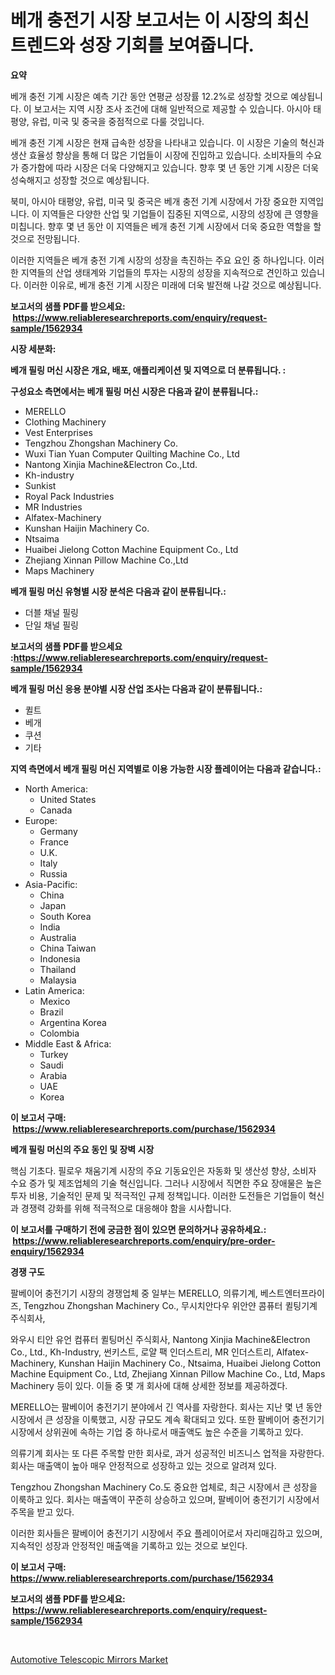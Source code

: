 <p><h1>베개 충전기 시장 보고서는 이 시장의 최신 트렌드와 성장 기회를 보여줍니다.</h1></p><p><strong>요약</strong></p>
<p><p>베개 충전 기계 시장은 예측 기간 동안 연평균 성장률 12.2%로 성장할 것으로 예상됩니다. 이 보고서는 지역 시장 조사 조건에 대해 일반적으로 제공할 수 있습니다. 아시아 태평양, 유럽, 미국 및 중국을 중점적으로 다룰 것입니다.</p><p>베개 충전 기계 시장은 현재 급속한 성장을 나타내고 있습니다. 이 시장은 기술의 혁신과 생산 효율성 향상을 통해 더 많은 기업들이 시장에 진입하고 있습니다. 소비자들의 수요가 증가함에 따라 시장은 더욱 다양해지고 있습니다. 향후 몇 년 동안 기계 시장은 더욱 성숙해지고 성장할 것으로 예상됩니다.</p><p>북미, 아시아 태평양, 유럽, 미국 및 중국은 베개 충전 기계 시장에서 가장 중요한 지역입니다. 이 지역들은 다양한 산업 및 기업들이 집중된 지역으로, 시장의 성장에 큰 영향을 미칩니다. 향후 몇 년 동안 이 지역들은 베개 충전 기계 시장에서 더욱 중요한 역할을 할 것으로 전망됩니다.</p><p>이러한 지역들은 베개 충전 기계 시장의 성장을 촉진하는 주요 요인 중 하나입니다. 이러한 지역들의 산업 생태계와 기업들의 투자는 시장의 성장을 지속적으로 견인하고 있습니다. 이러한 이유로, 베개 충전 기계 시장은 미래에 더욱 발전해 나갈 것으로 예상됩니다.</p></p>
<p><strong>보고서의 샘플 PDF를 받으세요: &nbsp;<a href="https://www.reliableresearchreports.com/enquiry/request-sample/1562934">https://www.reliableresearchreports.com/enquiry/request-sample/1562934</a></strong></p>
<p><strong>시장 세분화:</strong></p>
<p><strong> 베개 필링 머신 시장은 개요, 배포, 애플리케이션 및 지역으로 더 분류됩니다. :</strong></p>
<p><strong>구성요소 측면에서는 베개 필링 머신 시장은 다음과 같이 분류됩니다.:</strong></p>
<p><ul><li>MERELLO</li><li>Clothing Machinery</li><li>Vest Enterprises</li><li>Tengzhou Zhongshan Machinery Co.</li><li>Wuxi Tian Yuan Computer Quilting Machine Co., Ltd</li><li>Nantong Xinjia Machine&Electron Co.,Ltd.</li><li>Kh-industry</li><li>Sunkist</li><li>Royal Pack Industries</li><li>MR Industries</li><li>Alfatex-Machinery</li><li>Kunshan Haijin Machinery Co.</li><li>Ntsaima</li><li>Huaibei Jielong Cotton Machine Equipment Co., Ltd</li><li>Zhejiang Xinnan Pillow Machine Co.,Ltd</li><li>Maps Machinery</li></ul></p>
<p><strong> 베개 필링 머신 유형별 시장 분석은 다음과 같이 분류됩니다.:</strong></p>
<p><ul><li>더블 채널 필링</li><li>단일 채널 필링</li></ul></p>
<p><strong>보고서의 샘플 PDF를 받으세요 :<a href="https://www.reliableresearchreports.com/enquiry/request-sample/1562934">https://www.reliableresearchreports.com/enquiry/request-sample/1562934</a></strong></p>
<p><strong> 베개 필링 머신 응용 분야별 시장 산업 조사는 다음과 같이 분류됩니다.:</strong></p>
<p><ul><li>퀼트</li><li>베개</li><li>쿠션</li><li>기타</li></ul></p>
<p><strong>지역 측면에서 베개 필링 머신 지역별로 이용 가능한 시장 플레이어는 다음과 같습니다.:</strong></p>
<p><ul>
    <li>
        North America:
        <ul>
            <li>United States</li>
            <li>Canada</li>
        </ul>
    </li>
    <li>
        Europe:
        <ul>
            <li>Germany</li>
            <li>France</li>
            <li>U.K.</li>
            <li>Italy</li>
            <li>Russia</li>
        </ul>
    </li>
    <li>
        Asia-Pacific:
        <ul>
            <li>China</li>
            <li>Japan</li>
            <li>South Korea</li>
            <li>India</li>
            <li>Australia</li>
            <li>China Taiwan</li>
            <li>Indonesia</li>
            <li>Thailand</li>
            <li>Malaysia</li>
        </ul>
    </li>
    <li>
        Latin America:
        <ul>
            <li>Mexico</li>
            <li>Brazil</li>
            <li>Argentina Korea</li>
            <li>Colombia</li>
        </ul>
    </li>
    <li>
        Middle East & Africa:
        <ul>
            <li>Turkey</li>
            <li>Saudi</li>
            <li>Arabia</li>
            <li>UAE</li>
            <li>Korea</li>
        </ul>
    </li>
    </ul></p>
<p><strong>이 보고서 구매: &nbsp;<a href="https://www.reliableresearchreports.com/purchase/1562934">https://www.reliableresearchreports.com/purchase/1562934</a></strong></p>
<p><strong>베개 필링 머신의 주요 동인 및 장벽 시장</strong></p>
<p><p>핵심 기초다. 필로우 채움기계 시장의 주요 기동요인은 자동화 및 생산성 향상, 소비자 수요 증가 및 제조업체의 기술 혁신입니다. 그러나 시장에서 직면한 주요 장애물은 높은 투자 비용, 기술적인 문제 및 적극적인 규제 정책입니다. 이러한 도전들은 기업들이 혁신과 경쟁력 강화를 위해 적극적으로 대응해야 함을 시사합니다.</p></p>
<p><strong>이 보고서를 구매하기 전에 궁금한 점이 있으면 문의하거나 공유하세요.: &nbsp;<a href="https://www.reliableresearchreports.com/enquiry/pre-order-enquiry/1562934">https://www.reliableresearchreports.com/enquiry/pre-order-enquiry/1562934</a></strong></p>
<p><strong>경쟁 구도</strong></p>
<p><p>팔베이어 충전기기 시장의 경쟁업체 중 일부는 MERELLO, 의류기계, 베스트엔터프라이즈, Tengzhou Zhongshan Machinery Co., 무시치안다우 위안얀 콤퓨터 퀼팅기계 주식회사, </p><p>와우시 티안 유언 컴퓨터 퀼팅머신 주식회사, Nantong Xinjia Machine&Electron Co., Ltd., Kh-Industry, 썬키스트, 로얄 팩 인더스트리, MR 인더스트리, Alfatex-Machinery, Kunshan Haijin Machinery Co., Ntsaima, Huaibei Jielong Cotton Machine Equipment Co., Ltd, Zhejiang Xinnan Pillow Machine Co., Ltd, Maps Machinery 등이 있다. 이들 중 몇 개 회사에 대해 상세한 정보를 제공하겠다.</p><p>MERELLO는 팔베이어 충전기기 분야에서 긴 역사를 자랑한다. 회사는 지난 몇 년 동안 시장에서 큰 성장을 이룩했고, 시장 규모도 계속 확대되고 있다. 또한 팔베이어 충전기기 시장에서 상위권에 속하는 기업 중 하나로서 매출액도 높은 수준을 기록하고 있다.</p><p>의류기계 회사는 또 다른 주목할 만한 회사로, 과거 성공적인 비즈니스 업적을 자랑한다. 회사는 매출액이 높아 매우 안정적으로 성장하고 있는 것으로 알려져 있다.</p><p>Tengzhou Zhongshan Machinery Co.도 중요한 업체로, 최근 시장에서 큰 성장을 이룩하고 있다. 회사는 매출액이 꾸준히 상승하고 있으며, 팔베이어 충전기기 시장에서 주목을 받고 있다. </p><p>이러한 회사들은 팔베이어 충전기기 시장에서 주요 플레이어로서 자리매김하고 있으며, 지속적인 성장과 안정적인 매출액을 기록하고 있는 것으로 보인다.</p></p>
<p><strong>이 보고서 구매: &nbsp; <a href="https://www.reliableresearchreports.com/purchase/1562934">https://www.reliableresearchreports.com/purchase/1562934</a></strong></p>
<p><strong>보고서의 샘플 PDF를 받으세요: &nbsp;<a href="https://www.reliableresearchreports.com/enquiry/request-sample/1562934">https://www.reliableresearchreports.com/enquiry/request-sample/1562934</a></strong><strong></strong></p>
<p>&nbsp;</p>
<p><p><a href="https://valiant-lunge-8fe.notion.site/Automotive-Telescopic-Mirrors-Market-Research-Report-Provides-thorough-Industry-Overview-which-offe-7c69b2ff9eab4e5e9c3bc5cfeccfe146">Automotive Telescopic Mirrors Market</a></p></p>